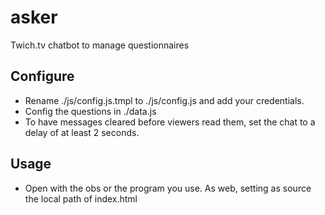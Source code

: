 # asker
Twich.tv chatbot to manage questionnaires

## Configure
- Rename ./js/config.js.tmpl to ./js/config.js and add your credentials.
- Config the questions in ./data.js
- To have messages cleared before viewers read them, set the chat to a delay of at least 2 seconds.

## Usage
- Open with the obs or the program you use. As web, setting as source the local path of index.html 

